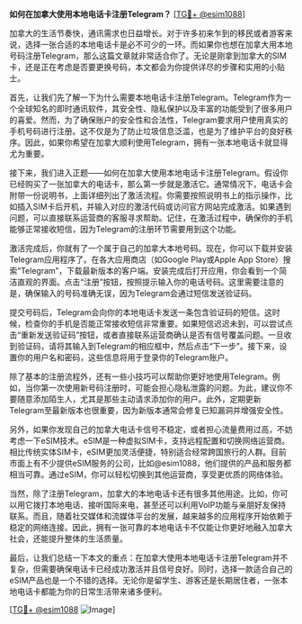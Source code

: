 **如何在加拿大使用本地电话卡注册Telegram？** [[TG💪+ @esim1088](https://t.me/s/esim1088)]

加拿大的生活节奏快，通讯需求也日益增长。对于许多初来乍到的移民或者游客来说，选择一张合适的本地电话卡是必不可少的一环。而如果你也想在加拿大用本地号码注册Telegram，那么这篇文章就非常适合你了。无论是刚拿到加拿大的SIM卡，还是正在考虑是否要更换号码，本文都会为你提供详尽的步骤和实用的小贴士。

首先，让我们先了解一下为什么需要本地电话卡注册Telegram。Telegram作为一个全球知名的即时通讯软件，其安全性、隐私保护以及丰富的功能受到了很多用户的喜爱。然而，为了确保账户的安全性和合法性，Telegram要求用户使用真实的手机号码进行注册。这不仅是为了防止垃圾信息泛滥，也是为了维护平台的良好秩序。因此，如果你希望在加拿大顺利使用Telegram，拥有一张本地电话卡就显得尤为重要。

接下来，我们进入正题——如何在加拿大使用本地电话卡注册Telegram。假设你已经购买了一张加拿大的电话卡，那么第一步就是激活它。通常情况下，电话卡会附带一份说明书，上面详细列出了激活流程。你需要按照说明书上的指示操作，比如插入SIM卡后开机，并输入对应的激活代码或访问官方网站完成激活。如果遇到问题，可以直接联系运营商的客服寻求帮助。记住，在激活过程中，确保你的手机能够正常接收短信，因为Telegram的注册环节需要用到这个功能。

激活完成后，你就有了一个属于自己的加拿大本地号码。现在，你可以下载并安装Telegram应用程序了。在各大应用商店（如Google Play或Apple App Store）搜索“Telegram”，下载最新版本的客户端。安装完成后打开应用，你会看到一个简洁直观的界面。点击“注册”按钮，按照提示输入你的电话号码。这里需要注意的是，确保输入的号码准确无误，因为Telegram会通过短信发送验证码。

提交号码后，Telegram会向你的本地电话卡发送一条包含验证码的短信。这时候，检查你的手机是否能正常接收短信非常重要。如果短信迟迟未到，可以尝试点击“重新发送验证码”按钮，或者直接联系运营商确认是否有信号覆盖问题。一旦收到验证码，请将其输入到Telegram的相应框中，然后点击“下一步”。接下来，设置你的用户名和密码，这些信息将用于登录你的Telegram账户。

除了基本的注册流程外，还有一些小技巧可以帮助你更好地使用Telegram。例如，当你第一次使用新号码注册时，可能会担心隐私泄露的问题。为此，建议你不要随意添加陌生人，尤其是那些主动请求添加你的用户。此外，定期更新Telegram至最新版本也很重要，因为新版本通常会修复已知漏洞并增强安全性。

另外，如果你发现自己的加拿大电话卡信号不稳定，或者担心流量费用过高，不妨考虑一下eSIM技术。eSIM是一种虚拟SIM卡，支持远程配置和切换网络运营商。相比传统实体SIM卡，eSIM更加灵活便捷，特别适合经常跨国旅行的人群。目前市面上有不少提供eSIM服务的公司，比如@esim1088，他们提供的产品和服务都相当可靠。通过eSIM，你可以轻松切换到其他运营商，享受更优质的网络体验。

当然，除了注册Telegram，加拿大的本地电话卡还有很多其他用途。比如，你可以用它拨打本地电话、接听国际来电，甚至还可以利用VoIP功能与亲朋好友保持联系。而且，随着社交媒体和流媒体平台的发展，越来越多的应用程序开始依赖于稳定的网络连接。因此，拥有一张可靠的本地电话卡不仅能让你更好地融入加拿大社会，还能提升整体的生活质量。

最后，让我们总结一下本文的重点：在加拿大使用本地电话卡注册Telegram并不复杂，但需要确保电话卡已经成功激活并且信号良好。同时，选择一款适合自己的eSIM产品也是一个不错的选择。无论你是留学生、游客还是长期居住者，一张本地电话卡都能为你的日常生活带来诸多便利。

[[TG💪+ @esim1088](https://t.me/s/esim1088) ![Image](https://i.postimg.cc/4NQfJmqS/Snipaste-2025-05-13-00-14-12.png)]